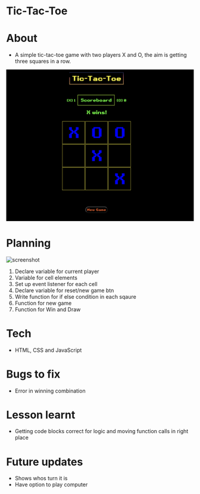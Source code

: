 # Tic-Tac-Toe

# About

- A simple tic-tac-toe game with two players X and O, the aim is getting three squares in a row.

![screenshot](/images/Screenshot%202023-12-22%20at%2011.06.54%20am.png)

# Planning

![screenshot](/images/3EB10FCA-F928-4C3F-8BEA-B2A7421DC977.jpg)

1. Declare variable for current player
2. Variable for cell elements
3. Set up event listener for each cell
4. Declare variable for reset/new game btn
5. Write function for if else condition in each sqaure
6. Function for new game
7. Function for Win and Draw

# Tech

- HTML, CSS and JavaScript

# Bugs to fix

- Error in winning combination

# Lesson learnt

- Getting code blocks correct for logic and moving function calls in right place

# Future updates

- Shows whos turn it is
- Have option to play computer
